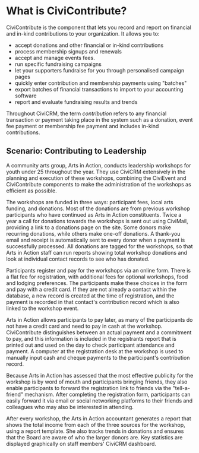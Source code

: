 What is CiviContribute?
=======================

CiviContribute is the component that lets you record and report on financial
and in-kind contributions to your organization.  It allows you to:

-  accept donations and other financial or in-kind contributions
-  process membership signups and renewals
-  accept and manage events fees.
-  run specific fundraising campaigns
-  let your supporters fundraise for you through personalised campaign pages
-  quickly enter contribution and membership payments using "batches"
-  export batches of financial transactions to import to your accounting software
-  report and evaluate fundraising results and trends

Throughout CiviCRM, the term *contribution* refers to any financial
transaction or payment taking place in the system such as a donation,
event fee payment or membership fee payment and includes in-kind contributions.

Scenario: Contributing to Leadership
------------------------------------

A community arts group, Arts in Action, conducts leadership workshops
for youth under 25 throughout the year. They use CiviCRM extensively in
the planning and execution of these workshops, combining the CiviEvent
and CiviContribute components to make the administration of the
workshops as efficient as possible.

The workshops are funded in three ways: participant fees, local arts
funding, and donations. Most of the donations are from previous workshop
participants who have continued as Arts in Action constituents. Twice a
year a call for donations towards the workshops is sent out using
CiviMail, providing a link to a donations page on the site. Some donors
make recurring donations, while others make one-off donations. A
thank-you email and receipt is automatically sent to every donor when a
payment is successfully processed. All donations are tagged for the
workshops, so that Arts in Action staff can run reports showing total
workshop donations and look at individual contact records to see who has
donated.

Participants register and pay for the workshops via an online form.
There is a flat fee for registration, with additional fees for optional
workshops, food and lodging preferences. The participants make these
choices in the form and pay with a credit card. If they are not already
a contact within the database, a new record is created at the time of
registration, and the payment is recorded in that contact's contribution
record which is also linked to the workshop event.

Arts in Action allows participants to pay later, as many of the
participants do not have a credit card and need to pay in cash at the
workshop. CiviContribute distinguishes between an actual payment and a
commitment to pay, and this information is included in the registrants
report that is printed out and used on the day to check participant
attendance and payment. A computer at the registration desk at the
workshop is used to manually input cash and cheque payments to the
participant's contribution record.

Because Arts in Action has assessed that the most effective publicity
for the workshop is by word of mouth and participants bringing friends,
they also enable participants to forward the registration link to
friends via the "tell-a-friend" mechanism. After completing the
registration form, participants can easily forward it via email or
social networking platforms to their friends and colleagues who may also
be interested in attending.

After every workshop, the Arts in Action accountant generates a report
that shows the total income from each of the three sources for the
workshop, using a report template. She also tracks trends in donations
and ensures that the Board are aware of who the larger donors are. Key
statistics are displayed graphically on staff members' CiviCRM
dashboard.
